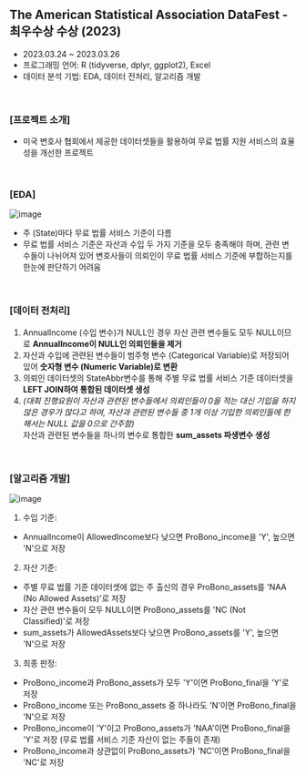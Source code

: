 ## The American Statistical Association DataFest - 최우수상 수상 (2023)
* 2023.03.24 ~ 2023.03.26
* 프로그래밍 언어: R (tidyverse, dplyr, ggplot2), Excel
* 데이터 분석 기법: EDA, 데이터 전처리, 알고리즘 개발

<br/>

### [프로젝트 소개]
* 미국 변호사 협회에서 제공한 데이터셋들을 활용하여 무료 법률 지원 서비스의 효율성을 개선한 프로젝트

<br/>

### [EDA] 
![image](https://github.com/YounseoKim62/Data-Analysis-Projects-KR/assets/161654460/5f49c270-5572-4cfa-8786-f2de19966bf9)
* 주 (State)마다 무료 법률 서비스 기준이 다름
* 무료 법률 서비스 기준은 자산과 수입 두 가지 기준을 모두 충족해야 하며, 관련 변수들이 나뉘어져 있어 변호사들이 의뢰인이 무료 법률 서비스 기준에 부합하는지를 한눈에 판단하기 어려움

<br/>

### [데이터 전처리]
1. AnnualIncome (수입 변수)가 NULL인 경우 자산 관련 변수들도 모두 NULL이므로 **AnnualIncome이 NULL인 의뢰인들을 제거**
2. 자산과 수입에 관련된 변수들이 범주형 변수 (Categorical Variable)로 저장되어 있어 **숫자형 변수 (Numeric Variable)로 변환**
3. 의뢰인 데이터셋의 StateAbbr변수를 통해 주별 무료 법률 서비스 기준 데이터셋을 **LEFT JOIN하여 통합된 데이터셋 생성**
4. *(대회 진행요원이 자산과 관련된 변수들에서 의뢰인들이 0을 적는 대신 기입을 하지 않은 경우가 많다고 하여, 자산과 관련된 변수들 중 1개 이상 기입한 의뢰인들에 한해서는 NULL 값을 0으로 간주함)* <br/> 
자산과 관련된 변수들을 하나의 변수로 통합한 **sum_assets 파생변수 생성**

<br/> 

### [알고리즘 개발]
![image](https://github.com/YounseoKim62/Data-Analysis-Projects-KR/assets/161654460/64cb43c4-19ac-4c9f-9607-6429093e605b)
1. 수입 기준:
* AnnualIncome이 AllowedIncome보다 낮으면 ProBono_income을 'Y', 높으면 'N'으로 저장
2. 자산 기준:
* 주별 무료 법률 기준 데이터셋에 없는 주 출신의 경우 ProBono_assets를 'NAA (No Allowed Assets)'로 저장
* 자산 관련 변수들이 모두 NULL이면 ProBono_assets를 'NC (Not Classified)'로 저장
* sum_assets가 AllowedAssets보다 낮으면 ProBono_assets를 'Y', 높으면 'N'으로 저장
3. 최종 판정:
* ProBono_income과 ProBono_assets가 모두 'Y'이면 ProBono_final을 'Y'로 저장
* ProBono_income 또는 ProBono_assets 중 하나라도 'N'이면 ProBono_final을 'N'으로 저장
* ProBono_income이 'Y'이고 ProBono_assets가 'NAA'이면 ProBono_final을 'Y'로 저장 (무료 법률 서비스 기준 자산이 없는 주들이 존재)
* ProBono_income과 상관없이 ProBono_assets가 'NC'이면 ProBono_final을 'NC'로 저장
